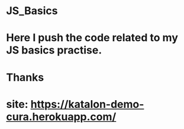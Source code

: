 # JS_Basics
# Here I push the code related to my JS basics practise.
# Thanks
# site: https://katalon-demo-cura.herokuapp.com/

